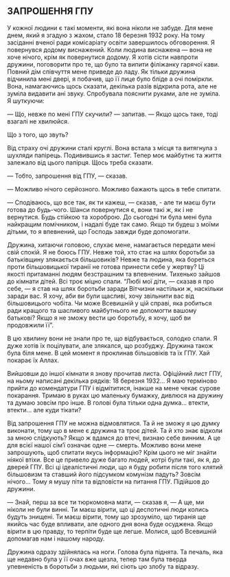 ## ЗАПРОШЕННЯ ГПУ

У кожної людини є такі моменти, які вона ніколи не забуде.
Для мене днем, який я згадую з жахом, стало 18 березня 1932 року.
На тому засіданні вченої ради комісаріату освіти завершилось обговорення.
Я повернувся додому виснажений.
Коли людина виснажена — вона не хоче нічого, крім як повернутися додому.
Я хотів сісти навпроти дружини, поговорити про те, що було та випити філіжанку гарячої кави.
Повний дім співчуття мене приведе до ладу.
Як тільки дружина відчинила мені двері, я побачив, що її лице було бліде а очі поміркли.
Вона, намагаючись щось сказати, декілька разів відкрила рота, але не зуміла видавити ані звуку.
Спробувала пояснити руками, але не зуміла.
Я шуткуючи:

— Що, невже по мені ГПУ скучили? — запитав. — Якщо щось таке, тоді взагалі не хвилюйся.

Що з того, що звуть?

Від страху очі дружини сталі круглі.
Вона встала з місця та витягнула з шухляди папірець.
Подивившись я застиг.
Тепер моє майбутнє та життя залежало від цього папірця.
Щось треба сказати.

— Тобто, запрошення від ГПУ, — сказав.

— Можливо нічого серйозного.
Можливо бажають щось в тебе спитати.

— Сподіваюсь, що все так, як ти кажеш, — сказав, - але ти маєш бути готова до будь-чого.
Шанси повернутися є, вони такі ж, як і не вернутися.
Будь стійкою та хороброю.
До сьогодні ти була мені була найкращим помічником, і надалі буде так само.
Якщо ти будеш з моїми дітьми, то я впевнений, що Господь завжди буде допомогати.

Дружина, хитаючи головою, слухає мене, намагається передати мені свій спокій.
Я не боюсь ГПУ.
Невже той, хто стає на шлях боротьби за батьківщину злякається більшовиків?
Невже та людина, яка бореться проти більшовицької тиранії не готова принести себе у жертву?
Ці якості притаманні людям безстрашним та впевненим.
Тихенько зайшов до кімнати дітей.
Всі троє міцно спали.
“Любі мої діти, — сказав я про себе, — я став на шлях боротьби заради Вітчизни настільки ж, наскільки заради вас.
Я хочу, аби ви були щасливі, хочу звільнити вас від більшовицього чобіта.
Чи може Всевишній у цій справі, яка робиться ради кращого та шасливого майбутнього не допомогти вашому батькові?
Якщо я не зможу вести цю боротьбу, я хочу, щоб ви продовжили її”.

В цю хвилину вони не знали про те, що відбувається, солодко спали.
Я дуже хотів їх поцілувати, але злякался, що розбуджу.
Дружина також була біля мене.
В цей момент я проклинав більшовіків та їх ГПУ.
Хай покарає їх Аллах.

Вийшовши до іншої кімнати я знову прочитав листа.
Офіційний лист ГПУ, на ньому написані декілька рядків: 18 березня 1932...
Я маю терміново прийти до комендатури ГПУ і відмітитися, інакше на мене чекає сурове покарання.
Тримаю в руках цю маленьку бумажку, дивлюся на дружину та думаю зовсім про інше.
В голові була тільки одна думка... втекти, втекти... але куди тікати?

Від запрошення ГПУ не можна відмовлятися.
Та й не зможу я цю думку виконати, тому що в мене є дружина та троє дітей.
Та й хто знає відколи за мною слідкують?
Якщо ж вдамся до втечі, визнаю себе винним.
А це для всієї нашої сім’ї означає одне — смерть.
Можливо вони мене запрошують, щоб спитати якусь інформацію?
Крім цього не міг знайти ніякої втіхи.
Все це привело дуже багато людей, котрі були такі, як я, до дверей ГПУ.
Всі ці ідеалістичні люди, що я буду робити після того клятий більшовизм та ставший його підсумком комунізм падуть?
Зовсім нічого...
Тому я мушу піти та відповісти на питання ГПУ.
Підійшов до дружини.

— Знай, перш за все ти тюркомовна мати, — сказав я, — А ще, ми ніколи не були винні.
Ти маєш вірити, що ці деспотичні люди колись будуть знищені.
Ти маєш вірити, тому що зрозуміло, що тиранія ще якийсь час буде впливати, але одного дня вона буде осуджена.
Якщо вірити в цю правду, то терпіти буде ще легше.
Молися, щоб Всевишній допомагав нам і нашому народу.

Дружина одразу здійнялась на ноги.
Голова була піднята.
Та печаль, яка ще недавно була у її очах вже щезла, тепер там була тверда упевненість в боротьби з людьми, які сіють цю злобу та відразу.
